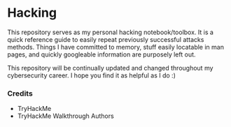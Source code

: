 # Hacking
This repository serves as my personal hacking notebook/toolbox. It is a quick reference guide to easily repeat previously successful attacks methods. Things I have committed to memory, stuff easily locatable in man pages, and quickly googleable information are purposely left out.   

This repository will be continually updated and changed throughout my cybersecurity career. I hope you find it as helpful as I do :)

### Credits
* TryHackMe
* TryHackMe Walkthrough Authors
